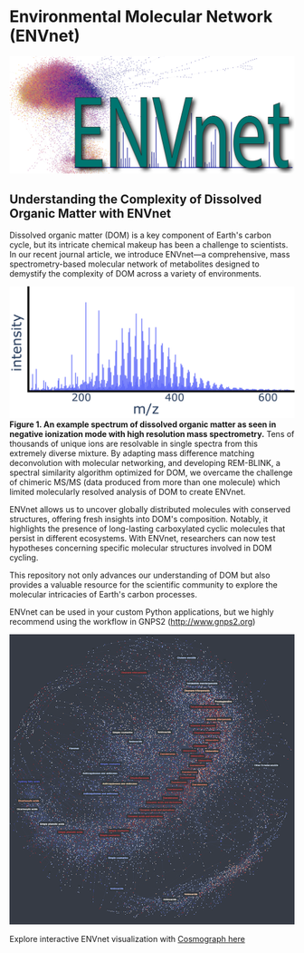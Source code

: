 # Environmental Molecular Network (ENVnet)
<img src="envnet_logo.png" alt="EnvNet Logo" style="background-color: white;">


## Understanding the Complexity of Dissolved Organic Matter with ENVnet

Dissolved organic matter (DOM) is a key component of Earth's carbon cycle, but its intricate chemical makeup has been a challenge to scientists. In our recent journal article, we introduce ENVnet—a comprehensive, mass spectrometry-based molecular network of metabolites designed to demystify the complexity of DOM across a variety of environments.

![Example DOM spectrum](/data/DOM-WAVE.png)
<b>Figure 1. An example spectrum of dissolved organic matter as seen in negative ionization mode with high resolution mass spectrometry.</b>  Tens of thousands of unique ions are resolvable in single spectra from this extremely diverse mixture.  By adapting mass difference matching deconvolution with molecular networking, and developing REM-BLINK, a spectral similarity algorithm optimized for DOM, we overcame the challenge of chimeric MS/MS (data produced from more than one molecule) which limited molecularly resolved analysis of DOM to create ENVnet.

ENVnet allows us to uncover globally distributed molecules with conserved structures, offering fresh insights into DOM's composition. Notably, it highlights the presence of long-lasting carboxylated cyclic molecules that persist in different ecosystems. With ENVnet, researchers can now test hypotheses concerning specific molecular structures involved in DOM cycling.

This repository not only advances our understanding of DOM but also provides a valuable resource for the scientific community to explore the molecular intricacies of Earth's carbon processes.

ENVnet can be used in your custom Python applications, but we highly recommend using the workflow in GNPS2 (http://www.gnps2.org)

[![Example Network](/data/cosmograph_screenshot.png?raw=true "Optional Title")](https://cosmograph.app/run/?data=https://raw.githubusercontent.com/biorack/envnet/main/data/edge_data.csv&source=source&target=target&gravity=0.25&repulsion=1&repulsionTheta=1.15&linkSpring=0.16&linkDistance=10&friction=0.85&renderLabels=true&renderHoveredLabel=true&renderLinks=true&nodeSizeScale=1&linkWidthScale=1&linkArrowsSizeScale=1&nodeSize=size-total%20links&nodeColor=color-total%20links&linkWidth=width-default&linkColor=color-default&)


Explore interactive ENVnet visualization with [Cosmograph here](https://cosmograph.app/run/?data=https://raw.githubusercontent.com/biorack/envnet/main/data/edge_data.csv&source=source&target=target&gravity=0.25&repulsion=1&repulsionTheta=1.15&linkSpring=0.16&linkDistance=10&friction=0.85&renderLabels=true&renderHoveredLabel=true&renderLinks=true&nodeSizeScale=1&linkWidthScale=1&linkArrowsSizeScale=1&nodeSize=size-total%20links&nodeColor=color-total%20links&linkWidth=width-default&linkColor=color-default&)
